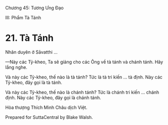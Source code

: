  

Chương 45: Tương Ưng Ðạo

III: Phẩm Tà Tánh

# 21\. Tà Tánh

Nhân duyên ở Sāvatthi …

—Này các Tỷ-kheo, Ta sẽ giảng cho các Ông về tà tánh và chánh tánh. Hãy lắng nghe.

Và này các Tỷ-kheo, thế nào là tà tánh? Tức là tà tri kiến … tà định. Này các Tỷ-kheo, đây gọi là tà tánh.

Và này các Tỷ-kheo, thế nào là chánh tánh? Tức là chánh tri kiến … chánh định. Này các Tỷ-kheo, đây gọi là chánh tánh.

Hòa thượng Thích Minh Châu dịch Việt.

Prepared for SuttaCentral by Blake Walsh.